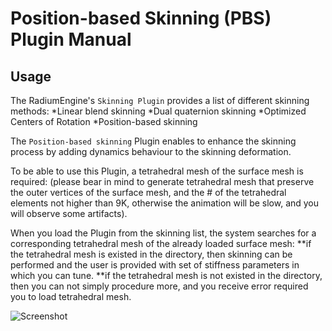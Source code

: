  # Position-based Skinning (PBS) Plugin Manual

## Usage

The RadiumEngine's `Skinning Plugin` provides a list of different skinning methods: 
*Linear blend skinning  *Dual quaternion skinning  *Optimized Centers of Rotation *Position-based skinning

The `Position-based skinning` Plugin enables to enhance the skinning process by adding dynamics behaviour to the skinning deformation.

To be able to use this Plugin, a tetrahedral mesh of the surface mesh is required:
(please bear in mind to generate tetrahedral mesh that preserve the outer vertices of the surface mesh,
 and the # of the tetrahedral elements not higher than 9K, otherwise the animation will be slow, and you will observe some artifacts).

When you load the Plugin from the skinning list, the system searches for a corresponding tetrahedral mesh of the already loaded surface mesh:
**if the tetrahedral mesh is existed in the directory, then skinning can be performed and the user is provided with set of stiffness parameters in which you can tune.
**if the tetrahedral mesh is not existed in the directory, then you can not simply procedure more, and you receive error required you to load tetrahedral mesh. 


![Screenshot](https://github.com/NadineAB/Radium-Engine/tree/master/Docs/master/PBS.png)





